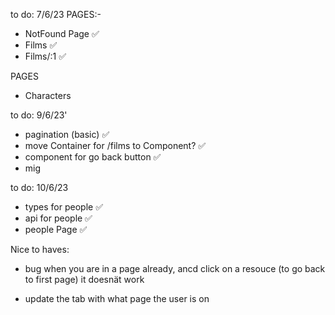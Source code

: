 to do: 7/6/23
PAGES:-

- NotFound Page ✅
- Films ✅
- Films/:1 ✅

PAGES

- Characters

to do: 9/6/23'

- pagination (basic) ✅
- move Container for /films to Component? ✅
- component for go back button ✅
- mig

to do: 10/6/23

- types for people ✅
- api for people ✅
- people Page ✅

Nice to haves:

- bug when you are in a page already, ancd click on a resouce (to go back to first page) it doesnät work

- update the tab with what page the user is on
